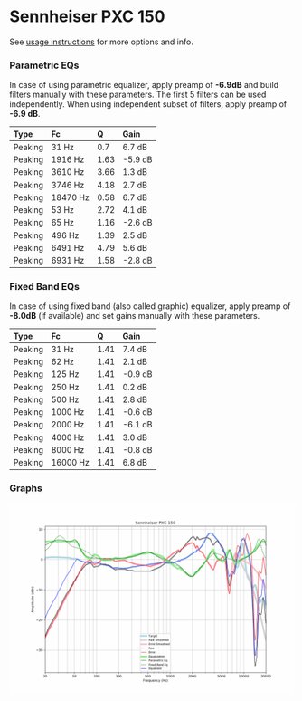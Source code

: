 # Sennheiser PXC 150
See [usage instructions](https://github.com/jaakkopasanen/AutoEq#usage) for more options and info.

### Parametric EQs
In case of using parametric equalizer, apply preamp of **-6.9dB** and build filters manually
with these parameters. The first 5 filters can be used independently.
When using independent subset of filters, apply preamp of **-6.9 dB**.

| Type    | Fc       |    Q | Gain    |
|:--------|:---------|:-----|:--------|
| Peaking | 31 Hz    | 0.7  | 6.7 dB  |
| Peaking | 1916 Hz  | 1.63 | -5.9 dB |
| Peaking | 3610 Hz  | 3.66 | 1.3 dB  |
| Peaking | 3746 Hz  | 4.18 | 2.7 dB  |
| Peaking | 18470 Hz | 0.58 | 6.7 dB  |
| Peaking | 53 Hz    | 2.72 | 4.1 dB  |
| Peaking | 65 Hz    | 1.16 | -2.6 dB |
| Peaking | 496 Hz   | 1.39 | 2.5 dB  |
| Peaking | 6491 Hz  | 4.79 | 5.6 dB  |
| Peaking | 6931 Hz  | 1.58 | -2.8 dB |

### Fixed Band EQs
In case of using fixed band (also called graphic) equalizer, apply preamp of **-8.0dB**
(if available) and set gains manually with these parameters.

| Type    | Fc       |    Q | Gain    |
|:--------|:---------|:-----|:--------|
| Peaking | 31 Hz    | 1.41 | 7.4 dB  |
| Peaking | 62 Hz    | 1.41 | 2.1 dB  |
| Peaking | 125 Hz   | 1.41 | -0.9 dB |
| Peaking | 250 Hz   | 1.41 | 0.2 dB  |
| Peaking | 500 Hz   | 1.41 | 2.8 dB  |
| Peaking | 1000 Hz  | 1.41 | -0.6 dB |
| Peaking | 2000 Hz  | 1.41 | -6.1 dB |
| Peaking | 4000 Hz  | 1.41 | 3.0 dB  |
| Peaking | 8000 Hz  | 1.41 | -0.8 dB |
| Peaking | 16000 Hz | 1.41 | 6.8 dB  |

### Graphs
![](./Sennheiser%20PXC%20150.png)